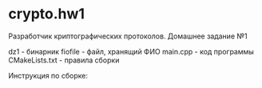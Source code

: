 # crypto.hw1
Разработчик криптографических протоколов. Домашнее задание №1

dz1 - бинарник
fiofile - файл, хранящий ФИО
main.cpp - код программы
CMakeLists.txt - правила сборки

Инструкция по сборке:
